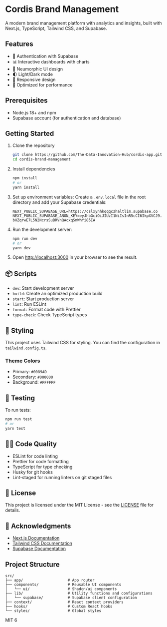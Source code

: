 # Cordis Brand Management

A modern brand management platform with analytics and insights, built with Next.js, TypeScript, Tailwind CSS, and Supabase.

## Features

- 🔐 Authentication with Supabase
- 📊 Interactive dashboards with charts
- 🎨 Neumorphic UI design
- 🌓 Light/Dark mode
- 📱 Responsive design
- 🚀 Optimized for performance

## Prerequisites

- Node.js 18+ and npm
- Supabase account (for authentication and database)

## Getting Started

1. Clone the repository
   ```bash
   git clone https://github.com/The-Data-Innovation-Hub/cordis-app.git
   cd cordis-brand-management
   ```

2. Install dependencies
   ```bash
   npm install
   # or
   yarn install
   ```

3. Set up environment variables:
   Create a `.env.local` file in the root directory and add your Supabase credentials:
   ```env
   NEXT_PUBLIC_SUPABASE_URL=https://cslxynhkqqqczhaltlim.supabase.co
   NEXT_PUBLIC_SUPABASE_ANON_KEY=eyJhbGciOiJIUzI1NiIsInR5cCI6IkpXVCJ9.eyJpc3MiOiJzdXBhYmFzZSIsInJlZiI6ImNzbHh5bmhrcXFxY3poYWx0bGltIiwicm9sZSI6ImFub24iLCJpYXQiOjE3NDc0OTU3OTMsImV4cCI6MjA2MzA3MTc5M30.k_BDJ-bHZqrwE7L5N2NcrsSuBRVnQAcxqSmWhYi85IA
   ```

4. Run the development server:
   ```bash
   npm run dev
   # or
   yarn dev
   ```

5. Open [http://localhost:3000](http://localhost:3000) in your browser to see the result.

## 📦 Scripts

- `dev`: Start development server
- `build`: Create an optimized production build
- `start`: Start production server
- `lint`: Run ESLint
- `format`: Format code with Prettier
- `type-check`: Check TypeScript types

## 🎨 Styling

This project uses Tailwind CSS for styling. You can find the configuration in `tailwind.config.ts`.

### Theme Colors

- Primary: `#0089AD`
- Secondary: `#000000`
- Background: `#FFFFFF`

## 🧪 Testing

To run tests:

```bash
npm run test
# or
yarn test
```

## 🧑‍💻 Code Quality

- ESLint for code linting
- Prettier for code formatting
- TypeScript for type checking
- Husky for git hooks
- Lint-staged for running linters on git staged files

## 📝 License

This project is licensed under the MIT License - see the [LICENSE](LICENSE) file for details.

## 🙏 Acknowledgments

- [Next.js Documentation](https://nextjs.org/docs)
- [Tailwind CSS Documentation](https://tailwindcss.com/docs)
- [Supabase Documentation](https://supabase.com/docs)

## Project Structure

```
src/
├── app/                    # App router
├── components/             # Reusable UI components
│   └── ui/                 # Shadcn/ui components
├── lib/                    # Utility functions and configurations
│   └── supabase/           # Supabase client configuration
├── context/                # React context providers
├── hooks/                  # Custom React hooks
└── styles/                 # Global styles
```
MIT
6 